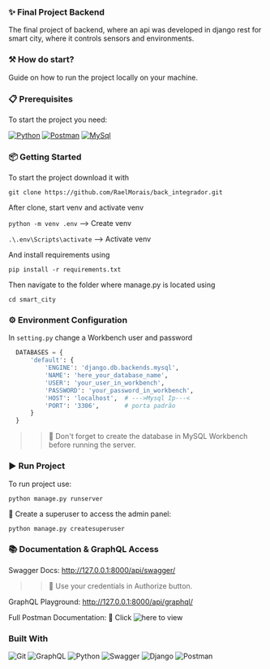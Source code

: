 ### ✨ Final Project Backend 
The final project of backend, where an api was developed in django rest for smart city,
where it controls sensors and environments. 

### ⚒ How do start? 
Guide on how to run the project locally on your machine. 

### 📋 Prerequisites
To start the project you need:

[![Python](https://skillicons.dev/icons?i=py)]("https://www.python.org/downloads/")
[![Postman](https://skillicons.dev/icons?i=postman)]("https://www.postman.com/downloads/")
[![MySql](https://skillicons.dev/icons?i=mysql)]("https://dev.mysql.com/downloads/windows/installer/8.0.html")

### 📦 Getting Started 
To start the project download it with

```git clone https://github.com/RaelMorais/back_integrador.git```

After clone, start venv and activate venv 

```python -m venv .env``` --> Create venv 

```.\.env\Scripts\activate``` --> Activate venv 

And install requirements using 

```pip install -r requirements.txt```

Then navigate to the folder where manage.py is located using

```cd smart_city```

### ⚙️ Environment Configuration

In ```setting.py``` change a Workbench user and password

```python
  DATABASES = {
      'default': {
          'ENGINE': 'django.db.backends.mysql',
          'NAME': 'here_your_database_name',
          'USER': 'your_user_in_workbench',
          'PASSWORD': 'your_password_in_workbench',
          'HOST': 'localhost',  # --->Mysql Ip---<
          'PORT': '3306',       # porta padrão
      }
  }
```

>> 🧠 Don't forget to create the database in MySQL Workbench before running the server.

### ▶️ Run Project 

To run project use: 

```python manage.py runserver```

👤 Create a superuser to access the admin panel:

```python manage.py createsuperuser```

### 📚 Documentation & GraphQL Access
Swagger Docs: http://127.0.0.1:8000/api/swagger/

  >>🔐 Use your credentials in Authorize button.
      
GraphQL Playground: http://127.0.0.1:8000/api/graphql/

  Full Postman Documentation: 📄 Click ![here]("https://documenter.getpostman.com/view/41755227/2sB2x3oYq8") to view
  


### Built With
![Git](https://img.shields.io/badge/Git-F05032?style=for-the-badge&logo=Git&logoColor=FFFFFF)
![GraphQL](https://img.shields.io/badge/GraphQL-E10098?style=for-the-badge&logo=GraphQL&logoColor=FFFFFF)
![Python](https://img.shields.io/badge/Python-3776AB?style=for-the-badge&logo=Python&logoColor=FFFFFF)
![Swagger](https://img.shields.io/badge/Swagger-222222?style=for-the-badge&logo=Swagger&logoColor=85EA2D)
![Django](https://img.shields.io/badge/Django-092E20?style=for-the-badge&logo=Django&logoColor=FFFFFF)
![Postman](https://img.shields.io/badge/Postman-FF6C37?style=for-the-badge&logo=Postman&logoColor=FFFFFF)
